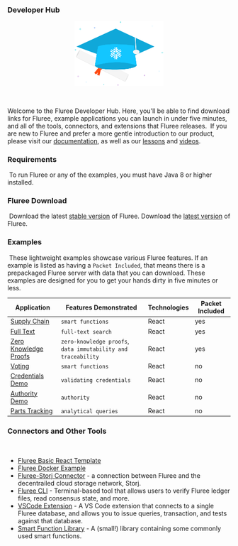 ### Developer Hub

<p align="center">
<img src="fluree-university.png" alt="fluree-university" width="200"/>
</p>
​

Welcome to the Fluree Developer Hub. Here, you'll be able to find download links for Fluree, example applications you can launch in under five minutes, and all of the tools, connectors, and extensions that Fluree releases. 
​
If you are new to Fluree and prefer a more gentle introduction to our product, please visit our [documentation](https://docs.flur.ee/docs/getting-started), as well as our [lessons](https://docs.flur.ee/lesson) and [videos](https://docs.flur.ee/video). 
​
### Requirements
​
To run Fluree or any of the examples, you must have Java 8 or higher installed.
​
### Fluree Download
​
Download the latest [stable version](https://fluree-releases-public.s3.amazonaws.com/fluree-stable.zip#) of Fluree. 
Download the [latest version](https://fluree-releases-public.s3.amazonaws.com/fluree-latest.zip#) of Fluree. 
​
### Examples 
​
These lightweight examples showcase various Fluree features. If an example is listed as having a `Packet Included`, that means there is a prepackaged Fluree server with data that you can download. These examples are designed for you to get your hands dirty in five minutes or less. 

Application | Features Demonstrated | Technologies | Packet Included 
-- | -- | -- | --
[Supply Chain](https://github.com/fluree/example-supply-chain) | `smart functions` | React | yes
[Full Text](https://github.com/fluree/example-full-text-search) | `full-text search` | React | yes
[Zero Knowledge Proofs](https://github.com/fluree/example-zero-knowledge) | `zero-knowledge proofs`, `data immutability and traceability` | React | yes
[Voting](https://docs.flur.ee/docs/examples/voting) | `smart functions` | React | no
[Credentials Demo](https://github.com/fluree/credentials-demo) | `validating credentials` | React | no
[Authority Demo](https://github.com/fluree/example-authority-delegation) | `authority` | React | no
[Parts Tracking](https://github.com/fluree/example-parts-tracking) | `analytical queries` | React | no

### Connectors and Other Tools
​
- [Fluree Basic React Template](https://github.com/fluree/basic-react-template)
- [Fluree Docker Example](https://github.com/fluree/fluree-docker-example)
- [Fluree-Storj Connector](https://github.com/fluree/storj-fluree) - a connection between Fluree and the decentrailed cloud storage network, Storj. 
- [Fluree CLI](https://github.com/fluree/fluree.cli) - Terminal-based tool that allows users to verify Fluree ledger files, read consensus state, and more.
- [VSCode Extension](https://github.com/fluree/vscode-fluree) - A VS Code extension that connects to a single Fluree database, and allows you to issue queries, transaction, and tests against that database. 
- [Smart Function Library](https://github.com/fluree/smart-function-library) - A (small!) library containing some commonly used smart functions.